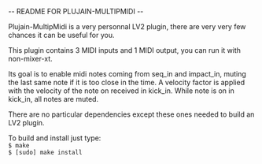 -- README FOR PLUJAIN-MULTIPMIDI --



Plujain-MultipMidi is a very personnal LV2 plugin, there are very very few chances it can be useful for you.

This plugin contains 3 MIDI inputs and 1 MIDI output, you can run it with non-mixer-xt.

Its goal is to enable midi notes coming from seq_in and impact_in, muting the last same note if it is too close in the time. A velocity factor is applied with the velocity of the note on received in kick_in. While note is on in kick_in, all notes are muted.

There are no particular dependencies except these ones needed to build an LV2 plugin.

To build and install just type: <br>
`$ make` <br>
`$ [sudo] make install`

